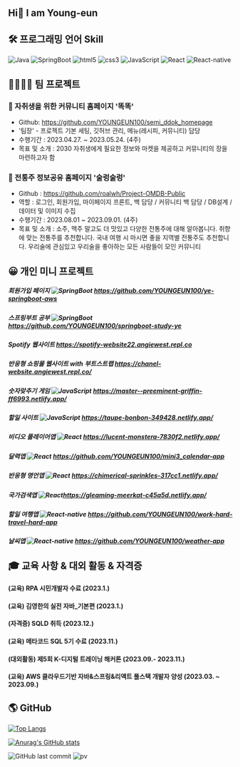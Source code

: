 ## Hi👋 I am Young-eun

## 🛠 프로그래밍 언어 Skill
<p>
  <img alt="Java" src="https://img.shields.io/badge/-Java-46a2f1?style=flat-square&logo=Java&logoColor=white" /> 
  <img alt="SpringBoot" src="https://img.shields.io/badge/-SpringBoot-2088FF?style=flat-square&logo=SpringBoot&logoColor=white" />
  <img alt="html5" src="https://img.shields.io/badge/-HTML5-E34F26?style=flat-square&logo=html5&logoColor=white" />
  <img alt="css3" src="https://img.shields.io/badge/-css3-FB542B?style=flat-square&logo=css3&logoColor=white" />
  <img alt="JavaScript" src="https://img.shields.io/badge/-JavaScript-5849BE?style=flat-square&logo=JavaScript&logoColor=white" />
  <img alt="React" src="https://img.shields.io/badge/-React-45b8d8?style=flat-square&logo=react&logoColor=white" />
  <img alt="React-native" src="https://img.shields.io/badge/-ReactNative-45b8d8?style=flat-square&logo=reactnative&logoColor=white" />
</p>


## 👨‍👨‍👧‍👧 팀 프로젝트
### 📕 자취생을 위한 커뮤니티 홈페이지 '똑똑'
- Github: https://github.com/YOUNGEUN100/semi_ddok_homepage
- '팀장' - 프로젝트 기본 세팅, 깃허브 관리, 메뉴(레시피, 커뮤니티) 담당
- 수행기간 : 2023.04.27. ~ 2023.05.24. (4주)
- 목표 및 소개 : 2030 자취생에게 필요한 정보와 마켓을 제공하고 커뮤니티의 장을 마련하고자 함

### 📗 전통주 정보공유 홈페이지 '술렁술렁'
- Github : https://github.com/roalwh/Project-OMDB-Public
- 역할 : 로그인, 회원가입, 마이페이지 프론트, 백 담당 / 커뮤니티 백 담당 / DB설계 / 데이터 및 이미지 수집
- 수행기간 : 2023.08.01 ~ 2023.09.01. (4주)
- 목표 및 소개 : 소주, 맥주 말고도 더 맛있고 다양한 전통주에 대해 알아봅니다. 취향에 맞는 전통주를 추천합니다. 국내 여행 시 마시면 좋을 지역별 전통주도 추천합니다. 우리술에 관심있고 우리술을 좋아하는 모든 사람들이 모인 커뮤니티

## 😀 개인 미니 프로젝트
##### 회원가입 페이지 <img alt="SpringBoot" src="https://img.shields.io/badge/-SpringBoot-2088FF?style=flat-square&logo=SpringBoot&logoColor=white" /> https://github.com/YOUNGEUN100/ye-springboot-aws
##### 스프링부트 공부 <img alt="SpringBoot" src="https://img.shields.io/badge/-SpringBoot-2088FF?style=flat-square&logo=SpringBoot&logoColor=white" /> https://github.com/YOUNGEUN100/springboot-study-ye
##### Spotify 웹사이트 https://spotify-website22.angiewest.repl.co
##### 반응형 쇼핑몰 웹사이트 with 부트스트랩 https://chanel-website.angiewest.repl.co/
##### 숫자맞추기 게임 <img alt="JavaScript" src="https://img.shields.io/badge/-JavaScript-5849BE?style=flatsquare&logo=JavaScript&logoColor=white"/> https://master--preeminent-griffin-ff6993.netlify.app/
##### 할일 사이트 <img alt="JavaScript" src="https://img.shields.io/badge/-JavaScript-5849BE?style=flat-square&logo=JavaScript&logoColor=white" /> https://taupe-bonbon-349428.netlify.app/
##### 비디오 플레이어앱   <img alt="React" src="https://img.shields.io/badge/-React-45b8d8?style=flat-square&logo=react&logoColor=white" /> https://lucent-monstera-7830f2.netlify.app/
##### 달력앱   <img alt="React" src="https://img.shields.io/badge/-React-45b8d8?style=flat-square&logo=react&logoColor=white" /> https://github.com/YOUNGEUN100/mini3_calendar-app
##### 반응형 명언앱   <img alt="React" src="https://img.shields.io/badge/-React-45b8d8?style=flat-square&logo=react&logoColor=white" /> https://chimerical-sprinkles-317cc1.netlify.app/
##### 국가검색앱   <img alt="React" src="https://img.shields.io/badge/-React-45b8d8?style=flat-square&logo=react&logoColor=white" />https://gleaming-meerkat-c45a5d.netlify.app/
##### 할일 여행앱   <img alt="React-native" src="https://img.shields.io/badge/-ReactNative-45b8d8?style=flat-square&logo=reactnative&logoColor=white" /> https://github.com/YOUNGEUN100/work-hard-travel-hard-app
##### 날씨앱   <img alt="React-native" src="https://img.shields.io/badge/-ReactNative-45b8d8?style=flat-square&logo=reactnative&logoColor=white" /> https://github.com/YOUNGEUN100/weather-app

## 🎓 교육 사항 & 대외 활동 & 자격증
#### (교육) RPA 시민개발자 수료 (2023.1.)
#### (교육) 김영한의 실전 자바_기본편 (2023.1.)
#### (자격증) SQLD 취득 (2023.12.)
#### (교육) 메타코드 SQL 5기 수료 (2023.11.)
#### (대외활동) 제5회 K-디지털 트레이닝 해커톤 (2023.09.- 2023.11.)
#### (교육) AWS 클라우드기반 자바&스프링&리액트 풀스택 개발자 양성 (2023.03. ~ 2023.09.)

## 🌎 GitHub

[![Top Langs](https://github-readme-stats.vercel.app/api/top-langs/?username=YOUNGEUN100&layout=compact)](https://github.com/YOUNGEUN100/github-readme-stats)

[![Anurag's GitHub stats](https://github-readme-stats.vercel.app/api?username=YOUNGEUN100)](https://github.com/YOUNGEUN100/github-readme-stats)

![GitHub last commit](https://img.shields.io/github/last-commit/YOUNGEUN100/YOUNGEUN100)
![pv](https://pageview.vercel.app/?github_user=YOUNGEUN100)















